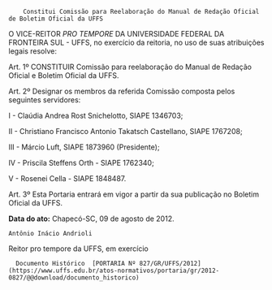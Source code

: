         Constitui Comissão para Reelaboração do Manual de Redação Oficial de Boletim Oficial da UFFS  

O VICE-REITOR *PRO TEMPORE* DA UNIVERSIDADE FEDERAL DA FRONTEIRA SUL - UFFS, no exercício da reitoria, no uso de suas atribuições legais resolve:

 Art. 1º CONSTITUIR Comissão para reelaboração do Manual de Redação Oficial e Boletim Oficial da UFFS.

 Art. 2º Designar os membros da referida Comissão composta pelos seguintes servidores:

 I - Claúdia Andrea Rost Snichelotto, SIAPE 1346703;

 II - Christiano Francisco Antonio Takatsch Castellano, SIAPE 1767208;

 III - Márcio Luft, SIAPE 1873960 (Presidente);

 IV - Priscila Steffens Orth - SIAPE 1762340;

 V - Rosenei Cella - SIAPE 1848487.

 Art. 3º Esta Portaria entrará em vigor a partir da sua publicação no Boletim Oficial da UFFS.

  

   **Data do ato:** Chapecó-SC, 09 de agosto de 2012.   
 

    Antônio Inácio Andrioli   
 Reitor pro tempore da UFFS, em exercício 

      Documento Histórico  [PORTARIA Nº 827/GR/UFFS/2012](https://www.uffs.edu.br/atos-normativos/portaria/gr/2012-0827/@@download/documento_historico)     
      